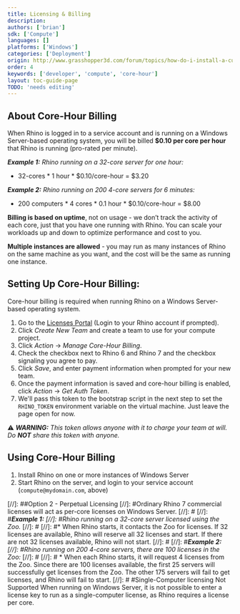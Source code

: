 ```yaml
---
title: Licensing & Billing
description: 
authors: ['brian']
sdk: ['Compute']
languages: []
platforms: ['Windows']
categories: ['Deployment']
origin: http://www.grasshopper3d.com/forum/topics/how-do-i-install-a-custom-ghx
order: 4
keywords: ['developer', 'compute', 'core-hour']
layout: toc-guide-page
TODO: 'needs editing'
---
```



## About Core-Hour Billing

When Rhino is logged in to a service account and is running on a Windows Server-based operating system, you will be billed **$0.10 per core per hour** that Rhino is running (pro-rated per minute).

***Example 1:** Rhino running on a 32-core server for one hour:*

  * 32-cores * 1 hour * $0.10/core-hour = $3.20

***Example 2:** Rhino running on 200 4-core servers for 6 minutes:*

  * 200 computers * 4 cores * 0.1 hour * $0.10/core-hour = $8.00

**Billing is based on uptime**, not on usage - we don’t track the activity of each core, just that you have one running with Rhino. You can scale your workloads up and down to optimize performance and cost to you.

**Multiple instances are allowed** - you may run as many instances of Rhino on the same machine as you want, and the cost will be the same as running one instance.

## Setting Up Core-Hour Billing:
Core-hour billing is required when running Rhino on a Windows Server-based operating system.

1. Go to the [Licenses Portal](https://www.rhino3d.com/licenses?_forceEmpty=true) (Login to your Rhino account if prompted).
2. Click _Create New Team_ and create a team to use for your compute project.
3. Click _Action_ -> _Manage Core-Hour Billing_.
4. Check the checkbox next to Rhino 6 and Rhino 7 and the checkbox signaling you agree to pay.
5. Click _Save_, and enter payment information when prompted for your new team.
6. Once the payment information is saved and core-hour billing is enabled, click _Action_ -> _Get Auth Token_.
7. We'll pass this token to the bootstrap script in the next step to set the `RHINO_TOKEN` environment variable on the virtual machine. Just leave the page open for now.

⚠️ _**WARNING:** This token allows anyone with it to charge your team at will. Do **NOT** share this token with anyone._

## Using Core-Hour Billing
  1. Install Rhino on one or more instances of Windows Server
  1. Start Rhino on the server, and login to your service account (`compute@mydomain.com`, above)

[//]: ##Option 2 - Perpetual Licensing
[//]: #Ordinary Rhino 7 commercial licenses will act as per-core licenses on Windows Server.
[//]: #
[//]: #***Example 1:**
[//]: #Rhino running on a 32-core server licensed using the Zoo.*
[//]: #
[//]: #* When Rhino starts, it contacts the Zoo for licenses. If 32 licenses are available, Rhino will reserve all 32 licenses and start. If there are not 32 licenses available, Rhino will not start.
[//]: #
[//]: #***Example 2:**
[//]: #Rhino running on 200 4-core servers, there are 100 licenses in the Zoo:*
[//]: #
[//]: #  * When each Rhino starts, it will request 4 licenses from the Zoo. Since there are 100 licenses available, the first 25 servers will successfully get licenses from the Zoo. The other 175 servers will fail to get licenses, and Rhino will fail to start.
[//]: #
#Single-Computer licensing Not Supported
When running on Windows Server, it is not possible to enter a license key to run as a single-computer license, as Rhino requires a license per core.
